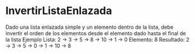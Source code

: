 # InvertirListaEnlazada
Dado una lista enlazada simple y un elemento dentro de la lista, debe invertir el orden de los elementos desde el elemento dado hasta el final de la lista Ejemplo Lista: 2 -> 3 -> 5 -> 8 -> 10 -> 1 -> 0 Elemento: 8 Resultado: 2 -> 3 -> 5 -> 0 -> 1 -> 10 -> 8
